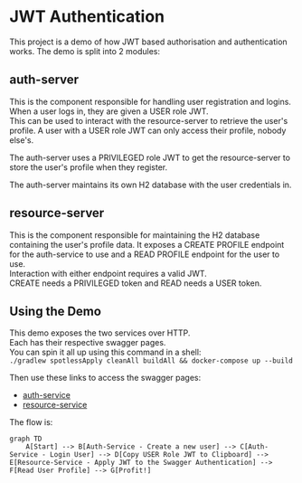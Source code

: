# JWT Authentication 

This project is a demo of how JWT based authorisation and authentication works.
The demo is split into 2 modules:
## auth-server
This is the component responsible for handling user registration and logins.  
When a user logs in, they are given a USER role JWT.  
This can be used to interact with the resource-server to retrieve the user's profile.
A user with a USER role JWT can only access their profile, nobody else's.  

The auth-server uses a PRIVILEGED role JWT to get the resource-server to store the user's profile when they register.

The auth-server maintains its own H2 database with the user credentials in.

## resource-server
This is the component responsible for maintaining the H2 database containing the user's profile data.
It exposes a CREATE PROFILE endpoint for the auth-service to use and a READ PROFILE endpoint for the user to use.  
Interaction with either endpoint requires a valid JWT.  
CREATE needs a PRIVILEGED token and READ needs a USER token.


## Using the Demo
This demo exposes the two services over HTTP.  
Each has their respective swagger pages.  
You can spin it all up using this command in a shell:  
`./gradlew spotlessApply cleanAll buildAll && docker-compose up --build`

Then use these links to access the swagger pages:
- [auth-service](http://localhost:8081/swagger-ui/index.html)
- [resource-service](http://localhost:8082/swagger-ui/index.html)

The flow is:

```mermaid
graph TD
    A[Start] --> B[Auth-Service - Create a new user] --> C[Auth-Service - Login User] --> D[Copy USER Role JWT to Clipboard] --> E[Resource-Service - Apply JWT to the Swagger Authentication] --> F[Read User Profile] --> G[Profit!]
```
